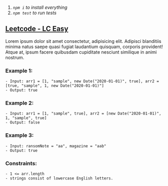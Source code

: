 1. _`npm i` to install everything_
2. _`npm test` to run tests_

## [Leetcode - LC Easy](https://leetcode.com/)

<!-- replace description -->
Lorem ipsum dolor sit amet consectetur, adipisicing elit. Adipisci blanditiis minima natus saepe quasi fugiat laudantium quisquam, corporis provident! Atque at, ipsum facere quibusdam cupiditate nesciunt similique in animi nostrum.

<!-- replace examples with relevant ones (just copy/paste between the backticks) -->

### Example 1:

```
- Input: arr1 = [1, "sample", new Date("2020-01-01)", true], arr2 = [true, "sample", 1, new Date("2020-01-01)"]
- Output: true
```

### Example 2:

```
- Input: arr1 = [1, "sample", true], arr2 = [new Date("2020-01-01)", 1, "sample", true]
- Output: false
```

### Example 3:

```
- Input: ransomNote = "aa", magazine = "aab"
- Output: true
```

<!-- replace constraints with relevant ones -->

### Constraints:

```
- 1 <= arr.length
- strings consist of lowercase English letters.
```
